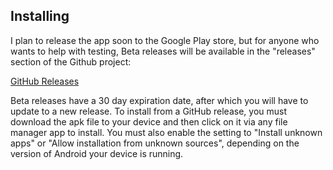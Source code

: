 ## Installing

I plan to release the app soon to the Google Play store, but for anyone who wants to help with testing, Beta releases will be available in the "releases" section of the Github project:

[GitHub Releases](https://github.com/mrichards957/ArgusTVRemote/releases)

Beta releases have a 30 day expiration date, after which you will have to update to a new release. To install from a GitHub release, you must download the apk file to your device and then click on it via any file manager app to install. You must also enable the setting to "Install unknown apps" or "Allow installation from unknown sources", depending on the version of Android your device is running.
